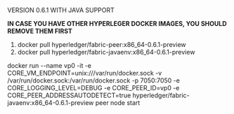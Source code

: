 
VERSION 0.6.1 WITH JAVA SUPPORT

**IN CASE YOU HAVE OTHER HYPERLEGER DOCKER IMAGES, YOU SHOULD REMOVE THEM FIRST**

1. docker pull hyperledger/fabric-peer:x86_64-0.6.1-preview
2. docker pull hyperledger/fabric-javaenv:x86_64-0.6.1-preview

docker run  --name vp0 -it   -e CORE_VM_ENDPOINT=unix:///var/run/docker.sock -v /var/run/docker.sock:/var/run/docker.sock  -p 7050:7050 -e CORE_LOGGING_LEVEL=DEBUG -e CORE_PEER_ID=vp0 -e CORE_PEER_ADDRESSAUTODETECT=true hyperledger/fabric-javaenv:x86_64-0.6.1-preview peer node start 




